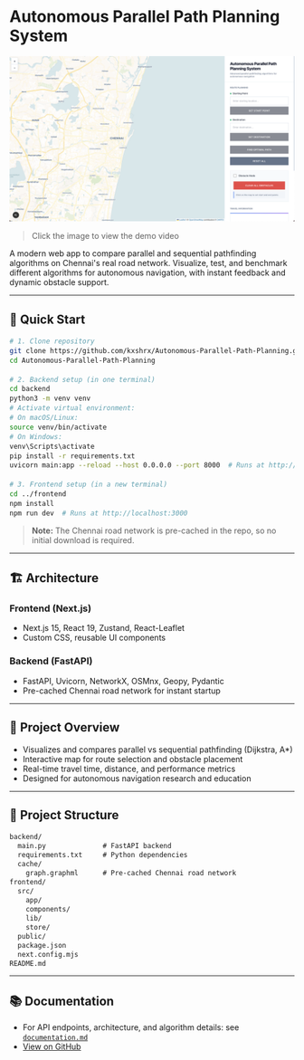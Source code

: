 # Autonomous Parallel Path Planning System

[![Watch the demo video](autonomous_path_planning_img.png)](https://drive.google.com/uc?export=preview&id=1efSh0NH_u_YWkeJsPqvnnmGkY-6abKcj)

> Click the image to view the demo video

A modern web app to compare parallel and sequential pathfinding algorithms on Chennai's real road network. Visualize, test, and benchmark different algorithms for autonomous navigation, with instant feedback and dynamic obstacle support.

---

## 🚀 Quick Start

```bash
# 1. Clone repository
git clone https://github.com/kxshrx/Autonomous-Parallel-Path-Planning.git
cd Autonomous-Parallel-Path-Planning

# 2. Backend setup (in one terminal)
cd backend
python3 -m venv venv
# Activate virtual environment:
# On macOS/Linux:
source venv/bin/activate
# On Windows:
venv\Scripts\activate
pip install -r requirements.txt
uvicorn main:app --reload --host 0.0.0.0 --port 8000  # Runs at http://localhost:8000

# 3. Frontend setup (in a new terminal)
cd ../frontend
npm install
npm run dev  # Runs at http://localhost:3000
```

> **Note:** The Chennai road network is pre-cached in the repo, so no initial download is required.

---

## 🏗️ Architecture

### Frontend (Next.js)

- Next.js 15, React 19, Zustand, React-Leaflet
- Custom CSS, reusable UI components

### Backend (FastAPI)

- FastAPI, Uvicorn, NetworkX, OSMnx, Geopy, Pydantic
- Pre-cached Chennai road network for instant startup

---

## 📖 Project Overview

- Visualizes and compares parallel vs sequential pathfinding (Dijkstra, A\*)
- Interactive map for route selection and obstacle placement
- Real-time travel time, distance, and performance metrics
- Designed for autonomous navigation research and education

---

## 📁 Project Structure

```
backend/
  main.py              # FastAPI backend
  requirements.txt     # Python dependencies
  cache/
    graph.graphml      # Pre-cached Chennai road network
frontend/
  src/
    app/
    components/
    lib/
    store/
  public/
  package.json
  next.config.mjs
README.md
```

---

## 📚 Documentation

- For API endpoints, architecture, and algorithm details: see [`documentation.md`](documentation.md)
- [View on GitHub](https://github.com/kxshrx/Autonomous-Parallel-Path-Planning)
